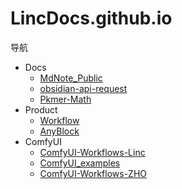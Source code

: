 # LincDocs.github.io

导航

- Docs
  - <a href="https://lincdocs.github.io/MdNote_Public/">MdNote_Public</a>
  - <a href="https://lincdocs.github.io/obsidian-api-request/">obsidian-api-request</a>
  - <a href="https://lincdocs.github.io/Pkmer-Math/">Pkmer-Math</a>
- Product
  - <a href="https://lincdocs.github.io/Workflow/">Workflow</a>
  - <a href="https://linczero.github.io/MdNote_Public/ProductDoc/AnyBlock/">AnyBlock</a>
- ComfyUI
  - <a href="https://lincdocs.github.io/ComfyUI-Workflows-Linc/">ComfyUI-Workflows-Linc</a>
  - <a href="https://lincdocs.github.io/ComfyUI_examples/">ComfyUI_examples</a>
  - <a href="https://lincdocs.github.io/ComfyUI-Workflows-ZHO/">ComfyUI-Workflows-ZHO</a>

<!--
注意点：
1. 主页到子页面**不能用相对路径**，即不能触发route-link，必须强制更新（因为虽然看起来url是父子关系，但本质还是两个不同的网站）
2. [xxx](https://xxx) 默认生成的 `<a target="_black">`，即点击是新标签页。但我们通常希望是在本页打开
3. 所以我们选择手动 `<a>` 标签
-->
